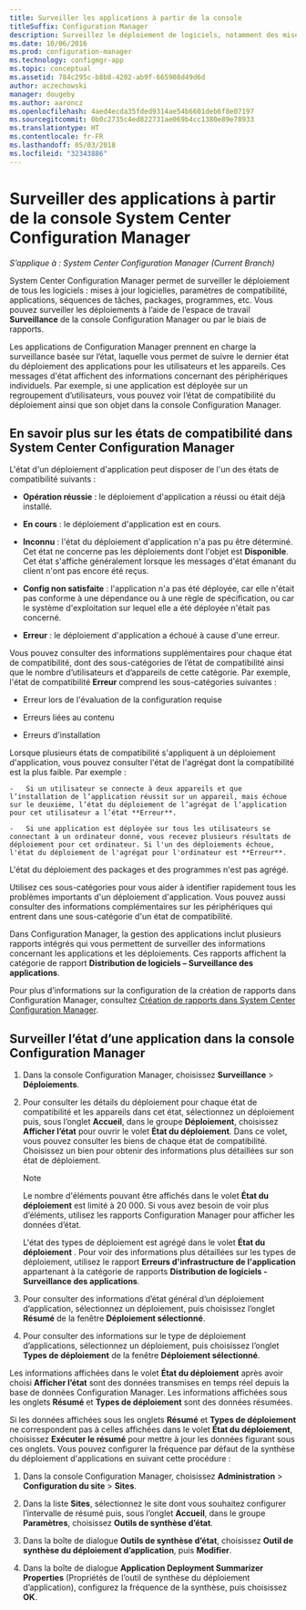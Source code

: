 ```yaml
---
title: Surveiller les applications à partir de la console
titleSuffix: Configuration Manager
description: Surveillez le déploiement de logiciels, notamment des mises à jour, des paramètres de compatibilité et des applications à l’aide de l’espace de travail Surveillance dans Configuration Manager.
ms.date: 10/06/2016
ms.prod: configuration-manager
ms.technology: configmgr-app
ms.topic: conceptual
ms.assetid: 784c295c-b8b8-4202-ab9f-665908d49d6d
author: aczechowski
manager: dougeby
ms.author: aaroncz
ms.openlocfilehash: 4aed4ecda35fded9314ae54b6601deb6f8e07197
ms.sourcegitcommit: 0b0c2735c4ed822731ae069b4cc1380e89e78933
ms.translationtype: HT
ms.contentlocale: fr-FR
ms.lasthandoff: 05/03/2018
ms.locfileid: "32343886"
---
```

# <a name="monitor-applications-from-the-system-center-configuration-manager-console"></a>Surveiller des applications à partir de la console System Center Configuration Manager

*S’applique à : System Center Configuration Manager (Current Branch)*


System Center Configuration Manager permet de surveiller le déploiement de tous les logiciels : mises à jour logicielles, paramètres de compatibilité, applications, séquences de tâches, packages, programmes, etc. Vous pouvez surveiller les déploiements à l’aide de l’espace de travail **Surveillance** de la console Configuration Manager ou par le biais de rapports.  

 Les applications de Configuration Manager prennent en charge la surveillance basée sur l’état, laquelle vous permet de suivre le dernier état du déploiement des applications pour les utilisateurs et les appareils. Ces messages d'état affichent des informations concernant des périphériques individuels. Par exemple, si une application est déployée sur un regroupement d’utilisateurs, vous pouvez voir l’état de compatibilité du déploiement ainsi que son objet dans la console Configuration Manager.  

## <a name="learn-about-compliance-states-in-system-center-configuration-manager"></a>En savoir plus sur les états de compatibilité dans System Center Configuration Manager
 L'état d'un déploiement d'application peut disposer de l'un des états de compatibilité suivants :  

-   **Opération réussie** : le déploiement d'application a réussi ou était déjà installé.  

-   **En cours** : le déploiement d'application est en cours.  

-   **Inconnu** : l'état du déploiement d'application n'a pas pu être déterminé. Cet état ne concerne pas les déploiements dont l'objet est **Disponible**. Cet état s'affiche généralement lorsque les messages d'état émanant du client n'ont pas encore été reçus.  

-   **Config non satisfaite** : l'application n'a pas été déployée, car elle n'était pas conforme à une dépendance ou à une règle de spécification, ou car le système d'exploitation sur lequel elle a été déployée n'était pas concerné.  

-   **Erreur** : le déploiement d'application a échoué à cause d'une erreur.  

Vous pouvez consulter des informations supplémentaires pour chaque état de compatibilité, dont des sous-catégories de l’état de compatibilité ainsi que le nombre d’utilisateurs et d’appareils de cette catégorie. Par exemple, l'état de compatibilité **Erreur** comprend les sous-catégories suivantes :  

-   Erreur lors de l'évaluation de la configuration requise  

-   Erreurs liées au contenu  

-   Erreurs d'installation  

 Lorsque plusieurs états de compatibilité s'appliquent à un déploiement d'application, vous pouvez consulter l'état de l'agrégat dont la compatibilité est la plus faible. Par exemple :  

    -   Si un utilisateur se connecte à deux appareils et que l’installation de l’application réussit sur un appareil, mais échoue sur le deuxième, l’état du déploiement de l’agrégat de l’application pour cet utilisateur a l’état **Erreur**.  

    -   Si une application est déployée sur tous les utilisateurs se connectant à un ordinateur donné, vous recevez plusieurs résultats de déploiement pour cet ordinateur. Si l'un des déploiements échoue, l'état du déploiement de l'agrégat pour l'ordinateur est **Erreur**.  

L'état du déploiement des packages et des programmes n'est pas agrégé.  

 Utilisez ces sous-catégories pour vous aider à identifier rapidement tous les problèmes importants d'un déploiement d'application. Vous pouvez aussi consulter des informations complémentaires sur les périphériques qui entrent dans une sous-catégorie d'un état de compatibilité.  

 Dans Configuration Manager, la gestion des applications inclut plusieurs rapports intégrés qui vous permettent de surveiller des informations concernant les applications et les déploiements. Ces rapports affichent la catégorie de rapport **Distribution de logiciels – Surveillance des applications**.  

 Pour plus d’informations sur la configuration de la création de rapports dans Configuration Manager, consultez [Création de rapports dans System Center Configuration Manager](../../core/servers/manage/reporting.md).  

## <a name="monitor-the-state-of-an-application-in-the-configuration-manager-console"></a>Surveiller l’état d’une application dans la console Configuration Manager  

1.  Dans la console Configuration Manager, choisissez **Surveillance** > **Déploiements**.  

3.  Pour consulter les détails du déploiement pour chaque état de compatibilité et les appareils dans cet état, sélectionnez un déploiement puis, sous l’onglet **Accueil**, dans le groupe **Déploiement**, choisissez **Afficher l’état** pour ouvrir le volet **État du déploiement**. Dans ce volet, vous pouvez consulter les biens de chaque état de compatibilité. Choisissez un bien pour obtenir des informations plus détaillées sur son état de déploiement.  

    > [!NOTE]  
    >  Le nombre d'éléments pouvant être affichés dans le volet **État du déploiement** est limité à 20 000. Si vous avez besoin de voir plus d’éléments, utilisez les rapports Configuration Manager pour afficher les données d’état.  
    >   
    >  L'état des types de déploiement est agrégé dans le volet **État du déploiement** . Pour voir des informations plus détaillées sur les types de déploiement, utilisez le rapport **Erreurs d'infrastructure de l'application** appartenant à la catégorie de rapports **Distribution de logiciels - Surveillance des applications**.  

4.  Pour consulter des informations d’état général d’un déploiement d’application, sélectionnez un déploiement, puis choisissez l’onglet **Résumé** de la fenêtre **Déploiement sélectionné**.  

5.  Pour consulter des informations sur le type de déploiement d’applications, sélectionnez un déploiement, puis choisissez l’onglet **Types de déploiement** de la fenêtre **Déploiement sélectionné**.  

Les informations affichées dans le volet **État du déploiement** après avoir choisi **Afficher l’état** sont des données transmises en temps réel depuis la base de données Configuration Manager. Les informations affichées sous les onglets **Résumé** et **Types de déploiement** sont des données résumées.

Si les données affichées sous les onglets **Résumé** et **Types de déploiement** ne correspondent pas à celles affichées dans le volet **État du déploiement**, choisissez **Exécuter le résumé** pour mettre à jour les données figurant sous ces onglets. Vous pouvez configurer la fréquence par défaut de la synthèse du déploiement d'applications en suivant cette procédure :  

1. Dans la console Configuration Manager, choisissez **Administration** > **Configuration du site** > **Sites**.

2. Dans la liste **Sites**, sélectionnez le site dont vous souhaitez configurer l’intervalle de résumé puis, sous l’onglet **Accueil**, dans le groupe **Paramètres**, choisissez **Outils de synthèse d’état**.

3. Dans la boîte de dialogue **Outils de synthèse d’état**, choisissez **Outil de synthèse du déploiement d’application**, puis **Modifier**.  

4. Dans la boîte de dialogue **Application Deployment Summarizer Properties** (Propriétés de l’outil de synthèse du déploiement d’application), configurez la fréquence de la synthèse, puis choisissez **OK**.  
